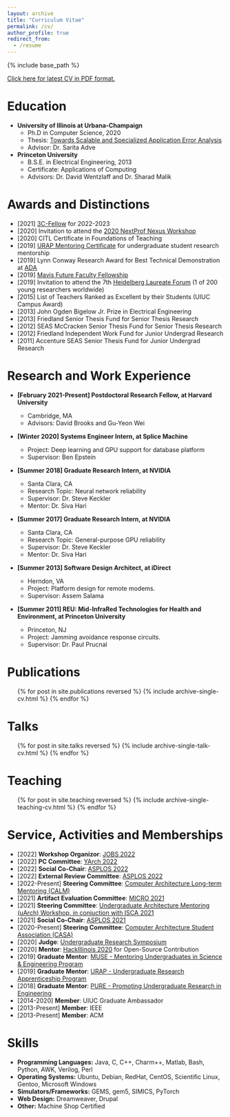 ```yaml
---
layout: archive
title: "Curriculum Vitae"
permalink: /cv/
author_profile: true
redirect_from:
  - /resume
---
```


{% include base_path %}

<font color="blue"><a href="https://drive.google.com/file/d/1ubDUMP7OUyQU4nG-3_k2Jeif8_LkYkBA/view">Click here for latest CV in PDF format.</a></font>


Education
======
* **University of Illinois at Urbana-Champaign**
  * Ph.D in Computer Science, 2020
  * Thesis: [Towards Scalable and Specialized Application Error Analysis](https://www.ideals.illinois.edu/handle/2142/109425)
  * Advisor: Dr. Sarita Adve
* **Princeton University**
  * B.S.E. in Electrical Engineering, 2013
  * Certificate: Applications of Computing
  * Advisors: Dr. David Wentzlaff and Dr. Sharad Malik

Awards and Distinctions 
=====
* [2021] [3C-Fellow](https://identity.cs.duke.edu/index.html) for 2022-2023
* [2020] Invitation to attend the [2020 NextProf Nexus Workshop](http://nextprofnexus.engin.umich.edu/)
* [2020] CITL Certificate in Foundations of Teaching
* [2019] [URAP Mentoring Certificate](https://undergradresearch.illinois.edu/programs/urap.html) for undergraduate student research mentorship 
* [2019] Lynn Conway Research Award for Best Technical Demonstration at [ADA](https://adacenter.org/)
* [2019] [Mavis Future Faculty Fellowship](http://publish.illinois.edu/engr-mavis/)
* [2019] Invitation to attend the 7th [Heidelberg Laureate Forum](https://www.heidelberg-laureate-forum.org/) (1 of 200 young researchers worldwide)
* [2015] List of Teachers Ranked as Excellent by their Students (UIUC Campus Award)
* [2013] John Ogden Bigelow Jr. Prize in Electrical Engineering 
* [2013] Friedland Senior Thesis Fund for Senior Thesis Research 
* [2012] SEAS McCracken Senior Thesis Fund for Senior Thesis Research 
* [2012] Friedland Independent Work Fund for Junior Undergrad Research 
* [2011] Accenture SEAS Senior Thesis Fund for Junior Undergrad Research 

Research and Work Experience
======
* **[February 2021-Present] Postdoctoral Research Fellow, at Harvard University**
  * Cambridge, MA 
  * Advisors: David Brooks and Gu-Yeon Wei

* **[Winter 2020] Systems Engineer Intern, at Splice Machine**
  * Project: Deep learning and GPU support for database platform
  * Supervisor: Ben Epstein

* **[Summer 2018] Graduate Research Intern, at NVIDIA**
  * Santa Clara, CA
  * Research Topic: Neural network reliability
  * Supervisor: Dr. Steve Keckler
  * Mentor: Dr. Siva Hari

* **[Summer 2017] Graduate Research Intern, at NVIDIA**
  * Santa Clara, CA
  * Research Topic: General-purpose GPU reliability
  * Supervisor: Dr. Steve Keckler
  * Mentor: Dr. Siva Hari

* **[Summer 2013] Software Design Architect, at iDirect**
  * Herndon, VA
  * Project: Platform design for remote modems.
  * Supervisor: Assem Salama

* **[Summer 2011] REU: Mid-InfraRed Technologies for Health and Environment, at Princeton University**
  * Princeton, NJ
  * Project: Jamming avoidance response circuits.
  * Supervisor: Dr. Paul Prucnal

Publications
======
  <ol>{% for post in site.publications reversed %}
    {% include archive-single-cv.html %}
  {% endfor %}</ol>
  
Talks
======
  <ul>{% for post in site.talks reversed %}
    {% include archive-single-talk-cv.html %}
  {% endfor %}</ul>
  
Teaching
======
  <ul>{% for post in site.teaching reversed %}
    {% include archive-single-teaching-cv.html %}
  {% endfor %}</ul>
 
Service, Activities and Memberships
======
* [2022] **Workshop Organizor**: [JOBS 2022](https://sites.google.com/cornell.edu/jobs-micro-2022)
* [2022] **PC Committee**: [YArch 2022](https://web.mit.edu/yarch2022/index.html)
* [2022] **Social Co-Chair**: [ASPLOS 2022](https://asplos-conference.org/)
* [2022] **External Review Committee**: [ASPLOS 2022](https://asplos-conference.org/)
* [2022-Present] **Steering Committee**: [Computer Architecture Long-term Mentoring (CALM)](https://www.comparchmentoring.org/)
* [2021] **Artifact Evaluation Committee**: [MICRO 2021](https://www.microarch.org/micro54/)
* [2021] **Steering Committee**: [Undergraduate Architecture Mentoring (uArch) Workshop, in conjuction with ISCA 2021](https://sites.google.com/wisc.edu/uarch2021/home)
* [2021] **Social Co-Chair**: [ASPLOS 2021](https://asplos-conference.org/2021/index.html)
* [2020-Present] **Steering Committee**: [Computer Architecture Student Association (CASA)](https://www.comparchsa.org/)
* [2020] **Judge**: [Undergraduate Research Symposium](http://undergradresearch.illinois.edu/symposium.html)
* [2020] **Mentor**: [HackIllinois 2020](https://www.hackillinois.org/) for Open-Source Contribution
* [2019] **Graduate Mentor**: [MUSE - Mentoring Undergraduates in Science & Engineering Program](https://muse.engineering.illinois.edu/)
* [2019] **Graduate Mentor**: [URAP - Undergraduate Research Apprenticeship Program](https://undergradresearch.illinois.edu/programs/urap.html)
* [2018] **Graduate Mentor**: [PURE - Promoting Undergraduate Research in Engineering](http://pure.engr.illinois.edu/)
* [2014-2020] **Member**: UIUC Graduate Ambassador
* [2013-Present] **Member**: IEEE
* [2013-Present] **Member**: ACM


Skills
======
* **Programming Languages:** Java, C, C++, Charm++, Matlab, Bash, Python, AWK, Verilog, Perl
* **Operating Systems:** Ubuntu, Debian, RedHat, CentOS, Scientific Linux, Gentoo, Microsoft Windows
* **Simulators/Frameworks:** GEMS, gem5, SIMICS, PyTorch
* **Web Design:** Dreamweaver, Drupal
* **Other:** Machine Shop Certified 

